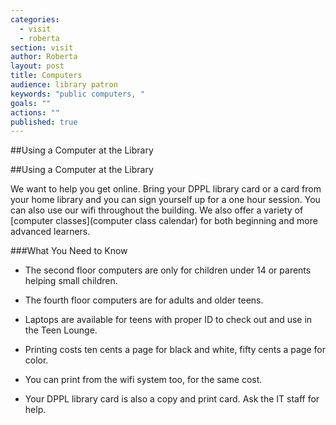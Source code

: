 ```yaml
---
categories: 
  - visit
  - roberta
section: visit
author: Roberta
layout: post
title: Computers
audience: library patron
keywords: "public computers, "
goals: ""
actions: ""
published: true
---
```


##Using a Computer at the Library


##Using a Computer at the Library

We want to help you get online. Bring your DPPL library card or a card from your home library and you can sign yourself up for a one hour session. You can also use our wifi throughout the building. We also offer a variety of [computer classes](computer class calendar) for both beginning and more advanced learners.

###What You Need to Know

- The second floor computers are only for children under 14 or parents helping small children. 

- The fourth floor computers are for adults and older teens.

- Laptops are available for teens with proper ID to check out and use in the Teen Lounge.

- Printing costs ten cents a page for black and white, fifty cents a page for color.

- You can print from the wifi system too, for the same cost. 

- Your DPPL library card is also a copy and print card. Ask the IT staff for help.



